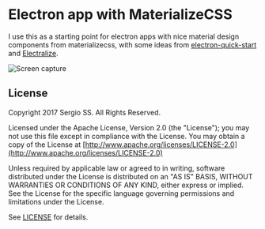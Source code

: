 # Electron app with MaterializeCSS

I use this as a starting point for electron apps with nice material design components from materializecss, with some ideas from [electron-quick-start](https://github.com/electron/electron-quick-start) and [Electralize](https://github.com/CBinet/Electralize).

![Screen capture](screen_capture.png "Screen capture.")

## License

Copyright 2017 Sergio SS. All Rights Reserved.

Licensed under the Apache License, Version 2.0 (the "License");
you may not use this file except in compliance with the License.
You may obtain a copy of the License at [http://www.apache.org/licenses/LICENSE-2.0](http://www.apache.org/licenses/LICENSE-2.0)

Unless required by applicable law or agreed to in writing, software
distributed under the License is distributed on an "AS IS" BASIS,
WITHOUT WARRANTIES OR CONDITIONS OF ANY KIND, either express or implied.
See the License for the specific language governing permissions and
limitations under the License. 

See [LICENSE](LICENCE) for details.
